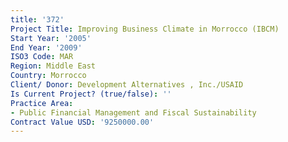 ```yaml
---
title: '372'
Project Title: Improving Business Climate in Morrocco (IBCM)
Start Year: '2005'
End Year: '2009'
ISO3 Code: MAR
Region: Middle East
Country: Morrocco
Client/ Donor: Development Alternatives , Inc./USAID
Is Current Project? (true/false): ''
Practice Area:
- Public Financial Management and Fiscal Sustainability
Contract Value USD: '9250000.00'
---
```


